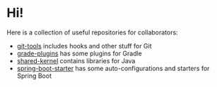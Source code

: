 # Hi!

Here is a collection of useful repositories for collaborators:

- [git-tools](https://github.com/Phlegethon90/git-tools) includes hooks and other stuff for Git
- [grade-plugins](https://github.com/Phlegethon90/gradle-plugins) has some plugins for Gradle
- [shared-kernel](https://github.com/Phlegethon90/shared-kernel) contains libraries for Java
- [spring-boot-starter](https://github.com/Phlegethon90/spring-boot-starter) has some auto-configurations and starters for Spring Boot
